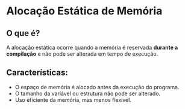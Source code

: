 #  Alocação Estática de Memória

##  O que é?
A alocação estática ocorre quando a memória é reservada **durante a compilação** e não pode ser alterada em tempo de execução.

##  Características:
- O espaço de memória é alocado antes da execução do programa.
- O tamanho da variável ou estrutura não pode ser alterado.
- Uso eficiente da memória, mas menos flexível.
